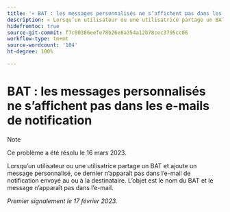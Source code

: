 ```yaml
---
title: '« BAT : les messages personnalisés ne s’affichent pas dans les e-mails de notification »'
description: « Lorsqu’un utilisateur ou une utilisatrice partage un BAT et ajoute un message personnalisé, ce dernier n’apparaît pas dans l’e-mail de notification envoyé au ou à la destinataire. L’objet est le nom du BAT et le message n’apparaît pas dans l’e-mail. »
hidefromtoc: true
source-git-commit: f7c00386eefe78b26e8a354a12b78cec3795cc06
workflow-type: tm+mt
source-wordcount: '104'
ht-degree: 100%

---
```



# BAT : les messages personnalisés ne s’affichent pas dans les e-mails de notification

>[!NOTE]
>
>Ce problème a été résolu le 16 mars 2023.

Lorsqu’un utilisateur ou une utilisatrice partage un BAT et ajoute un message personnalisé, ce dernier n’apparaît pas dans l’e-mail de notification envoyé au ou à la destinataire. L’objet est le nom du BAT et le message n’apparaît pas dans l’e-mail.

_Premier signalement le 17 février 2023._

